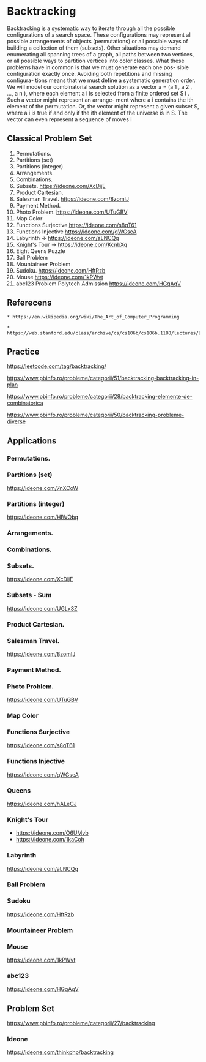 # Backtracking

Backtracking is a systematic way to iterate through all the possible configurations
of a search space. These configurations may represent all possible arrangements
of objects (permutations) or all possible ways of building a collection of them
(subsets). Other situations may demand enumerating all spanning trees of a graph,
all paths between two vertices, or all possible ways to partition vertices into color
classes.
What these problems have in common is that we must generate each one pos-
sible configuration exactly once. Avoiding both repetitions and missing configura-
tions means that we must define a systematic generation order. We will model our
combinatorial search solution as a vector a = (a 1 , a 2 , ..., a n ), where each element a i
is selected from a finite ordered set S i . Such a vector might represent an arrange-
ment where a i contains the ith element of the permutation. Or, the vector might
represent a given subset S, where a i is true if and only if the ith element of the
universe is in S. The vector can even represent a sequence of moves i

## Classical Problem Set

1.  Permutations.
2.  Partitions (set) 
3.  Partitions (integer)
4.  Arrangements.
5.  Combinations.
6.  Subsets. https://ideone.com/XcDijE
7.  Product Cartesian.
8.  Salesman Travel. https://ideone.com/8zomIJ
9.  Payment Method.
10. Photo Problem. https://ideone.com/UTuGBV
11. Map Color
12. Functions Surjective https://ideone.com/s8qT61
13. Functions Injective https://ideone.com/gWGseA
14. Labyrinth -> https://ideone.com/aLNCQg
15. Knight's Tour -> https://ideone.com/KcnbXq
16. Eight Qeens Puzzle
17. Ball Problem
18. Mountaineer Problem
19. Sudoku. https://ideone.com/HftRzb
20. Mouse https://ideone.com/1kPWvt
21. abc123 Problem Polytech Admission https://ideone.com/HGqAqV

## Referecens
 
    * https://en.wikipedia.org/wiki/The_Art_of_Computer_Programming 
    
    * https://web.stanford.edu/class/archive/cs/cs106b/cs106b.1188/lectures/Lecture11/Lecture11.pdf

## Practice

https://leetcode.com/tag/backtracking/

https://www.pbinfo.ro/probleme/categorii/51/backtracking-backtracking-in-plan

https://www.pbinfo.ro/probleme/categorii/28/backtracking-elemente-de-combinatorica

https://www.pbinfo.ro/probleme/categorii/50/backtracking-probleme-diverse
    
## Applications    
    
###  Permutations.

###  Partitions (set) 

https://ideone.com/7nXCoW 

###  Partitions (integer)  

https://ideone.com/HIWObq 

###  Arrangements.

###  Combinations.

###  Subsets.
https://ideone.com/XcDijE

### Subsets - Sum 
https://ideone.com/UGLx3Z

###  Product Cartesian.

###  Salesman Travel.
https://ideone.com/8zomIJ

###  Payment Method.

###  Photo Problem.

https://ideone.com/UTuGBV

###  Map Color

###  Functions Surjective
https://ideone.com/s8qT61

###  Functions Injective
https://ideone.com/gWGseA

### Queens    
https://ideone.com/hALeCJ

### Knight's Tour
* https://ideone.com/O6UMvb
* https://ideone.com/1kaCoh

### Labyrinth
https://ideone.com/aLNCQg

### Ball Problem

### Sudoku

https://ideone.com/HftRzb

### Mountaineer Problem

### Mouse
https://ideone.com/1kPWvt

### abc123
https://ideone.com/HGqAqV

## Problem Set

https://www.pbinfo.ro/probleme/categorii/27/backtracking

### Ideone

https://ideone.com/thinkphp/backtracking
